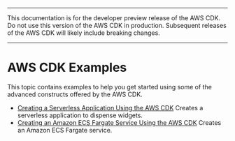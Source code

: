 --------

 This documentation is for the developer preview release of the AWS CDK\. Do not use this version of the AWS CDK in production\. Subsequent releases of the AWS CDK will likely include breaking changes\. 

--------

# AWS CDK Examples<a name="examples"></a>

This topic contains examples to help you get started using some of the advanced constructs offered by the AWS CDK\.
+ [Creating a Serverless Application Using the AWS CDK](serverless_example.md) Creates a serverless application to dispense widgets\.
+ [Creating an Amazon ECS Fargate Service Using the AWS CDK](ecs_example.md) Creates an Amazon ECS Fargate service\.